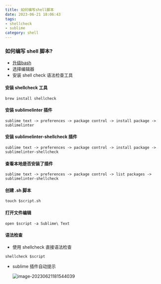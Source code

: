 ```yaml
---
title: 如何编写shell脚本
date: 2023-06-21 18:06:43
tags: 
- shellcheck
- sublime
category: shell
---
```



### 如何编写 shell  脚本?

* [升级bash](https://itnext.io/upgrading-bash-on-macos-7138bd1066ba)
* 选择编辑器
* 安装 shell check 语法检查工具

#### 安装 shellcheck 工具

```shell
brew install shellcheck
```

<!--more-->

#### 安装 sublimelinter 插件

```text
sublime text -> preferences -> package control -> install package -> sublimelinter
```

#### 安装 sublimelinter-shellcheck 插件

```text
sublime text -> preferences -> package control -> install package -> sublimelinter-shellcheck
```

#### 查看本地是否安装了插件

```text
sublime text -> preferences -> package control -> list packages -> sublimelinter-shellcheck
```

#### 创建 .sh 脚本

```shell
touch $script.sh 
```

#### 打开文件编辑

```shell
open $script -a Sublime\ Text 
```

#### 语法检查

* 使用 shellcheck 直接语法检查

```shell
shellcheck $script
```

* sublime 插件自动提示

  ![image-20230621181544039](https://p.ipic.vip/r5wmbd.png)
